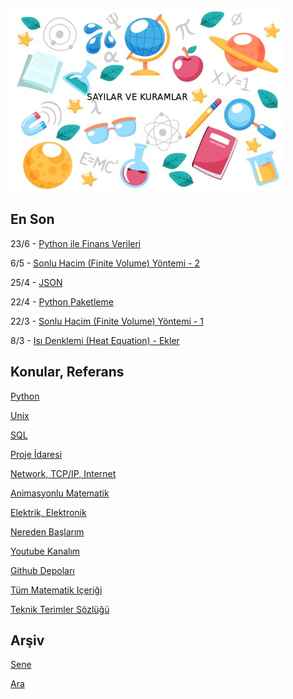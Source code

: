 
![](sk.jpg)

## En Son

23/6 - [Python ile Finans Verileri](https://burakbayramli.github.io/dersblog/sk/2016/01/python-ile-finans-verileri.html)

6/5 - [Sonlu Hacim (Finite Volume) Yöntemi - 2](https://burakbayramli.github.io/dersblog/compscieng/compscieng_bpp50fv2/sonlu_hacim__finite_volume__yontemi__2.html)

25/4 - [JSON](https://burakbayramli.github.io/dersblog/sk/2011/03/json.html)

22/4 - [Python Paketleme](https://burakbayramli.github.io/dersblog/sk/2012/04/python-paketleme.html)

22/3 - [Sonlu Hacim (Finite Volume) Yöntemi - 1](https://burakbayramli.github.io/dersblog/compscieng/compscieng_bpp50fv1/sonlu_hacim__finite_volume__yontemi__1.html)

8/3 - [Isı Denklemi (Heat Equation) - Ekler](https://burakbayramli.github.io/dersblog/phy/phy_005_basics_08/isi_denklemi__heat_equation_.html)

## Konular, Referans

[Python](2016/01/python-dil-ogrenimi.html)

[Unix](2020/07/unix.html)

[SQL](2012/03/sql.html)

[Proje İdaresi](2020/07/proje-idaresi.html)

[Network, TCP/IP, Internet](2000/10/network.html)

[Animasyonlu Matematik](https://www.youtube.com/channel/UCx64ou5qw0Q9LLkwE8xSNEg)

[Elektrik, Elektronik](2020/08/elektronik.html)

[Nereden Başlarım](2019/01/nereden.html)

[Youtube Kanalım](https://www.youtube.com/channel/UCMAUsgUq5ODy8kMnJlUBUdQ)

[Github Depoları](https://github.com/burakbayramli)

[Tüm Matematik Içeriği](https://burakbayramli.github.io/dersblog/)

[Teknik Terimler Sözlüğü](https://burakbayramli.github.io/dersblog/algs/dict/teknik_terimler_sozlugu.html)

## Arşiv

[Sene](year.html)

[Ara](ara.html)

